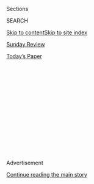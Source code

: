 <div id="app">

<div>

<div>

<div>

<div class="NYTAppHideMasthead css-1q2w90k e1suatyy0">

<div class="section css-ui9rw0 e1suatyy2">

<div class="css-eph4ug er09x8g0">

<div class="css-6n7j50">

</div>

<span class="css-1dv1kvn">Sections</span>

<div class="css-10488qs">

<span class="css-1dv1kvn">SEARCH</span>

</div>

[Skip to content](#site-content)[Skip to site index](#site-index)

</div>

<div id="masthead-section-label" class="css-1wr3we4 eaxe0e00">

[Sunday Review](https://www.nytimes.com/section/opinion/sunday)

</div>

<div class="css-10698na e1huz5gh0">

</div>

</div>

<div id="masthead-bar-one" class="section hasLinks css-15hmgas e1csuq9d3">

<div class="css-uqyvli e1csuq9d0">

</div>

<div class="css-1uqjmks e1csuq9d1">

</div>

<div class="css-9e9ivx">

[](https://myaccount.nytimes.com/auth/login?response_type=cookie&client_id=vi)

</div>

<div class="css-1bvtpon e1csuq9d2">

[Today’s Paper](https://www.nytimes.com/section/todayspaper)

</div>

</div>

</div>

</div>

<div data-aria-hidden="false">

<div id="site-content" role="main">

<div>

<div class="css-1aor85t" style="opacity:0.000000001;z-index:-1;visibility:hidden">

<div class="css-1hqnpie">

<div class="css-epjblv">

<span class="css-17xtcya">[Sunday
Review](/section/opinion/sunday)</span><span class="css-x15j1o">|</span><span class="css-fwqvlz">A.O.C.
and the Jurassic Jerks</span>

</div>

<div class="css-k008qs">

<div class="css-1iwv8en">

<span class="css-18z7m18"></span>

<div>

</div>

</div>

<span class="css-1n6z4y">https://nyti.ms/3jzxvqS</span>

<div class="css-1705lsu">

<div class="css-4xjgmj">

<div class="css-4skfbu" role="toolbar" data-aria-label="Social Media Share buttons, Save button, and Comments Panel with current comment count" data-testid="share-tools">

  - 
  - 
  - 
  - 
    
    <div class="css-6n7j50">
    
    </div>

  - 
  - 

</div>

</div>

</div>

</div>

</div>

</div>

<div id="NYT_TOP_BANNER_REGION" class="css-13pd83m">

</div>

<div id="top-wrapper" class="css-1sy8kpn">

<div id="top-slug" class="css-l9onyx">

Advertisement

</div>

[Continue reading the main story](#after-top)

<div class="ad top-wrapper" style="text-align:center;height:100%;display:block;min-height:250px">

<div id="top" class="place-ad" data-position="top" data-size-key="top">

</div>

</div>

<div id="after-top">

</div>

</div>

<div>

<div class="css-v5btjw etb61u70">

<div class="css-v05ibm etb61u71">

[Opinion](/section/opinion)

</div>

</div>

<div id="sponsor-wrapper" class="css-1hyfx7x">

<div id="sponsor-slug" class="css-19vbshk">

Supported by

</div>

[Continue reading the main story](#after-sponsor)

<div id="sponsor" class="ad sponsor-wrapper" style="text-align:center;height:100%;display:block">

</div>

<div id="after-sponsor">

</div>

</div>

<div class="css-186x18t">

</div>

<div class="css-1vkm6nb ehdk2mb0">

# A.O.C. and the Jurassic Jerks

</div>

For the Cave Man President and his party, clubbing women is not a path
to victory.

<div class="css-18e8msd">

<div class="css-vp77d3 epjyd6m0">

<div class="css-1p10dcb ey68jwv0" data-aria-hidden="true">

[![Maureen
Dowd](https://static01.nyt.com/images/2018/04/02/opinion/maureen-dowd/maureen-dowd-thumbLarge.png
"Maureen Dowd")](https://www.nytimes.com/by/maureen-dowd)

</div>

<div class="css-1baulvz">

By [<span class="css-1baulvz last-byline" itemprop="name">Maureen
Dowd</span>](https://www.nytimes.com/by/maureen-dowd)

<div class="css-8atqhb">

Opinion Columnist

</div>

</div>

</div>

  - July 25, 2020

  - 
    
    <div class="css-4xjgmj">
    
    <div class="css-d8bdto" role="toolbar" data-aria-label="Social Media Share buttons, Save button, and Comments Panel with current comment count" data-testid="share-tools">
    
      - 
      - 
      - 
      - 
        
        <div class="css-6n7j50">
        
        </div>
    
      - 
      - 
    
    </div>
    
    </div>

</div>

<div class="css-79elbk" data-testid="photoviewer-wrapper">

<div class="css-z3e15g" data-testid="photoviewer-wrapper-hidden">

</div>

<div class="css-1a48zt4 ehw59r15" data-testid="photoviewer-children">

![<span class="css-16f3y1r e13ogyst0" data-aria-hidden="true">Rep.
Alexandria Ocasio-Cortez speaks on the House floor on
Thursday.</span><span class="css-cnj6d5 e1z0qqy90" itemprop="copyrightHolder"><span class="css-1ly73wi e1tej78p0">Credit...</span><span><span>House
Television, via Associated
Press</span></span></span>](https://static01.nyt.com/images/2020/07/25/opinion/25dowd1/merlin_174871467_262be276-8ecc-4d40-bf98-66e9c5d37d40-articleLarge.jpg?quality=75&auto=webp&disable=upscale)

</div>

</div>

</div>

<div class="section meteredContent css-1r7ky0e" name="articleBody" itemprop="articleBody">

<div class="css-1fanzo5 StoryBodyCompanionColumn">

<div class="css-53u6y8">

President Trump is oh so proud of having mastered the ability to intone,
“Person. Woman. Man. Camera. TV.”

But the more pressing issue is whether he is a person who can master
talking to women through a TV camera without sounding like a cave man.

We continually debate whether Trump is a madman, but there’s no doubt
he’s a Mad Man. He’s a ring-a-ding-ding guy, stuck in a time warp
redolent of Vegas with the Rat Pack in 1959, talking about how “broads”
and “skirts” rate. He was in his element bro-ing out with Dave Portnoy
in an interview for “Barstool Sports” that aired Friday.

Trump’s idea of wooing the women’s vote, which is decisive in this
election, was to tweet out a New York Post story headlined “Joe Biden’s
disastrous plans for America’s suburbs” with the directive: “The
Suburban Housewives of America must read this article.”

</div>

</div>

<div class="css-1fanzo5 StoryBodyCompanionColumn">

<div class="css-53u6y8">

Clearly, the 74-year-old president thinks that American women are in the
kitchen, clutching their pearls à la June Cleaver, sheltered in the
’burbs in their gingham aprons, waiting for their big, brave
breadwinners to come home after a hard day’s work manhandling their
secretaries.

Trump believes that the coveted electoral cohort that used to be known
as soccer moms are actually sucker moms, naïve enough to fall for his
schtick that the unleashed forces of urban America are marching toward
their manicured lawns.

How perfect that the pussy-grabbing president — whose personal lawyer,
Michael Cohen, got in trouble over his boss’s porn-star payout — wants
to protect the desperate housewives of America.

In a speech on drug prices on Friday, Trump took his strange brand of
feminism for a spin, pausing while he talked about middlemen profiting
in the Big Pharma arena, to say “and women, I guess.”

On the Bulwark, a conservative website, Sarah Longwell [wrote
about](https://thebulwark.com/what-women-want/) her three-years-worth of
focus groups with women who voted for Trump in 2016.

</div>

</div>

<div class="css-1fanzo5 StoryBodyCompanionColumn">

<div class="css-53u6y8">

She found that they chose Trump over Hillary Clinton because they did
not like Clinton and because they felt that Bill Clinton’s bad behavior
with women canceled out Trump’s bad behavior with women.

But the relationship with women voters has soured, not only because of
his pugnacity and bullying, but because of his lack of compassion and
competence dealing with the coronavirus and painful issues about race.

“They don’t see Trump as someone who can *protect* them from the
chaos,’’ Longwell wrote. “They think he’s the *source* of it.”

And his party is on board with the antediluvian vibe. R-Misogyny. Even
on the 100th anniversary of women getting the vote, Republicans can’t
help themselves.

It feels strange to be typing something positive in a sentence with the
word Cheney in it, but it was disturbing to see a bunch of MAGA bros in
Congress beat up on Liz Cheney because, among other offenses to the cult
of Trump, she defended Dr. Anthony Fauci and shaded Trump on his denial
on the virus by
[tweeting](https://twitter.com/liz_cheney/status/1276591702321647616) a
picture of her father in a mask with the hashtag, “realmenwearmasks.”

One Trump disciple in the House, Rep. Matt Gaetz,
[tweeted](https://twitter.com/mattgaetz/status/1285611975121174528) that
“Liz Cheney has worked behind the scenes (and now in public) against
@realDonald Trump and his agenda.” He added, “Liz Cheney should step
down or be removed.”

Donald Jr. [chimed
in](https://twitter.com/DonaldJTrumpJr/status/1285612789923491842?ref_src=twsrc%5Etfw%7Ctwcamp%5Etweetembed%7Ctwterm%5E1285612789923491842%7Ctwgr%5E&ref_url=https%3A%2F%2Fthehill.com%2Fhomenews%2Fhouse%2F508333-trump-jr-on-cheney-we-already-have-one-mitt-romney-we-dont-need-another)
on Twitter, “We already have one Mitt Romney, we don’t need another.”

(Of course, while it feels strange to be typing something positive in a
sentence with the word Trump in it, Don Jr. was right in his second
point, “We also don’t need the endless wars she advocates for.” That
point was echoed by the president on Twitter. I would never agree with a
Cheney’s mindless hawkishness.)

</div>

</div>

<div class="css-1fanzo5 StoryBodyCompanionColumn">

<div class="css-53u6y8">

As Republicans sniped, one Democrat soared.

Ted Yoho, a Florida Republican, tried to slap down Alexandria
Ocasio-Cortez. A reporter overheard him muttering that the congresswoman
was “a fucking bitch” as Yoho walked away after having an argument with
her about crime and policing on the steps of the Capitol. (Yoho denies
he said it.)

The youngest woman to ever serve in Congress is so full of natural
political talent, burning so bright, that the 2020 field seems dull next
to her luster. It was a remarkable moment on Capitol Hill, where for
years super-achieving women have let such sexist remarks slide.

She went to the House floor Thursday and schooled Yoho the Yahoo and the
retrograde crowd.

“Mr. Yoho mentioned that he has a wife and two daughters,” she said. “I
am two years younger than Mr. Yoho’s youngest daughter. I am someone’s
daughter, too.” She added, “I am here because I have to show my parents
that I am their daughter, and that they did not raise me to accept abuse
from men.”

Showing her skill in a generational dimension foreign to Congress until
now, A.O.C. [posted a
video](https://twitter.com/itsbecrose/status/1285692799812341760?ref_src=twsrc%5Etfw%7Ctwcamp%5Etweetembed%7Ctwterm%5E1285692799812341760%7Ctwgr%5E&ref_url=https%3A%2F%2Fwww.foxnews.com%2Fpolitics%2Faoc-posts-boss-video-yoho-confrontation)
of herself on Instagram Stories strutting to the rap tune “Boss Bitch”
by Doja Cat, her long hair whipping to the music, with the Capitol in
the background. “I’m a bitch and a boss, Im’a shine like gloss.” She
captioned it: “Shine on, fight for others, and let the haters stay mad.”

And that’s the way you make Paleolithic men understand that they are
history.

</div>

</div>

<div>

</div>

<div class="css-1fanzo5 StoryBodyCompanionColumn">

<div class="css-53u6y8">

*The Times is committed to publishing* [*a diversity of
letters*](https://www.nytimes.com/2019/01/31/opinion/letters/letters-to-editor-new-york-times-women.html)
*to the editor. We’d like to hear what you think about this or any of
our articles. Here are some*
[*tips*](https://help.nytimes.com/hc/en-us/articles/115014925288-How-to-submit-a-letter-to-the-editor)*.
And here’s our email:*
[*letters@nytimes.com*](mailto:letters@nytimes.com)*.*

*Follow The New York Times Opinion section on*
[*Facebook*](https://www.facebook.com/nytopinion)*,* [*Twitter
(@NYTopinion)*](http://twitter.com/NYTOpinion) *and*
[*Instagram*](https://www.instagram.com/nytopinion/)*.*

</div>

</div>

</div>

<div>

</div>

<div>

</div>

<div>

</div>

<div>

<div id="bottom-wrapper" class="css-1ede5it">

<div id="bottom-slug" class="css-l9onyx">

Advertisement

</div>

[Continue reading the main story](#after-bottom)

<div id="bottom" class="ad bottom-wrapper" style="text-align:center;height:100%;display:block;min-height:90px">

</div>

<div id="after-bottom">

</div>

</div>

</div>

</div>

</div>

## Site Index

<div>

</div>

## Site Information Navigation

  - [© <span>2020</span> <span>The New York Times
    Company</span>](https://help.nytimes.com/hc/en-us/articles/115014792127-Copyright-notice)

<!-- end list -->

  - [NYTCo](https://www.nytco.com/)
  - [Contact
    Us](https://help.nytimes.com/hc/en-us/articles/115015385887-Contact-Us)
  - [Work with us](https://www.nytco.com/careers/)
  - [Advertise](https://nytmediakit.com/)
  - [T Brand Studio](http://www.tbrandstudio.com/)
  - [Your Ad
    Choices](https://www.nytimes.com/privacy/cookie-policy#how-do-i-manage-trackers)
  - [Privacy](https://www.nytimes.com/privacy)
  - [Terms of
    Service](https://help.nytimes.com/hc/en-us/articles/115014893428-Terms-of-service)
  - [Terms of
    Sale](https://help.nytimes.com/hc/en-us/articles/115014893968-Terms-of-sale)
  - [Site Map](https://spiderbites.nytimes.com)
  - [Help](https://help.nytimes.com/hc/en-us)
  - [Subscriptions](https://www.nytimes.com/subscription?campaignId=37WXW)

</div>

</div>

</div>

</div>
